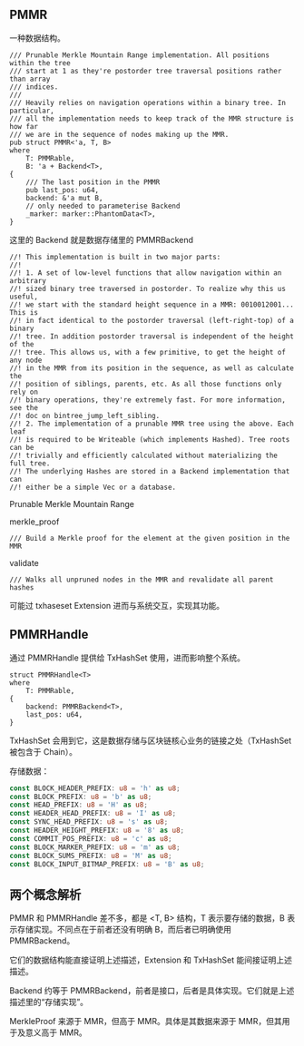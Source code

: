 ## PMMR

一种数据结构。

```
/// Prunable Merkle Mountain Range implementation. All positions within the tree
/// start at 1 as they're postorder tree traversal positions rather than array
/// indices.
///
/// Heavily relies on navigation operations within a binary tree. In particular,
/// all the implementation needs to keep track of the MMR structure is how far
/// we are in the sequence of nodes making up the MMR.
pub struct PMMR<'a, T, B>
where
    T: PMMRable,
    B: 'a + Backend<T>,
{
    /// The last position in the PMMR
    pub last_pos: u64,
    backend: &'a mut B,
    // only needed to parameterise Backend
    _marker: marker::PhantomData<T>,
}
```

这里的 Backend 就是数据存储里的 PMMRBackend

```
//! This implementation is built in two major parts:
//!
//! 1. A set of low-level functions that allow navigation within an arbitrary
//! sized binary tree traversed in postorder. To realize why this us useful,
//! we start with the standard height sequence in a MMR: 0010012001... This is
//! in fact identical to the postorder traversal (left-right-top) of a binary
//! tree. In addition postorder traversal is independent of the height of the
//! tree. This allows us, with a few primitive, to get the height of any node
//! in the MMR from its position in the sequence, as well as calculate the
//! position of siblings, parents, etc. As all those functions only rely on
//! binary operations, they're extremely fast. For more information, see the
//! doc on bintree_jump_left_sibling.
//! 2. The implementation of a prunable MMR tree using the above. Each leaf
//! is required to be Writeable (which implements Hashed). Tree roots can be
//! trivially and efficiently calculated without materializing the full tree.
//! The underlying Hashes are stored in a Backend implementation that can
//! either be a simple Vec or a database.
```

Prunable Merkle Mountain Range

merkle\_proof

```
/// Build a Merkle proof for the element at the given position in the MMR
```

validate

```
/// Walks all unpruned nodes in the MMR and revalidate all parent hashes
```

可能过 txhaseset Extension 进而与系统交互，实现其功能。

## PMMRHandle

通过 PMMRHandle 提供给 TxHashSet 使用，进而影响整个系统。

```
struct PMMRHandle<T>
where
    T: PMMRable,
{
    backend: PMMRBackend<T>,
    last_pos: u64,
}
```

TxHashSet 会用到它，这是数据存储与区块链核心业务的链接之处（TxHashSet 被包含于 Chain）。

存储数据：

```rust
const BLOCK_HEADER_PREFIX: u8 = 'h' as u8;
const BLOCK_PREFIX: u8 = 'b' as u8;
const HEAD_PREFIX: u8 = 'H' as u8;
const HEADER_HEAD_PREFIX: u8 = 'I' as u8;
const SYNC_HEAD_PREFIX: u8 = 's' as u8;
const HEADER_HEIGHT_PREFIX: u8 = '8' as u8;
const COMMIT_POS_PREFIX: u8 = 'c' as u8;
const BLOCK_MARKER_PREFIX: u8 = 'm' as u8;
const BLOCK_SUMS_PREFIX: u8 = 'M' as u8;
const BLOCK_INPUT_BITMAP_PREFIX: u8 = 'B' as u8;
```

## 两个概念解析

PMMR 和 PMMRHandle 差不多，都是 &lt;T, B&gt; 结构，T 表示要存储的数据，B 表示存储实现。不同点在于前者还没有明确 B，而后者已明确使用 PMMRBackend。

它们的数据结构能直接证明上述描述，Extension 和 TxHashSet 能间接证明上述描述。

Backend 约等于 PMMRBackend，前者是接口，后者是具体实现。它们就是上述描述里的“存储实现”。

MerkleProof 来源于 MMR，但高于 MMR。具体是其数据来源于 MMR，但其用于及意义高于 MMR。

